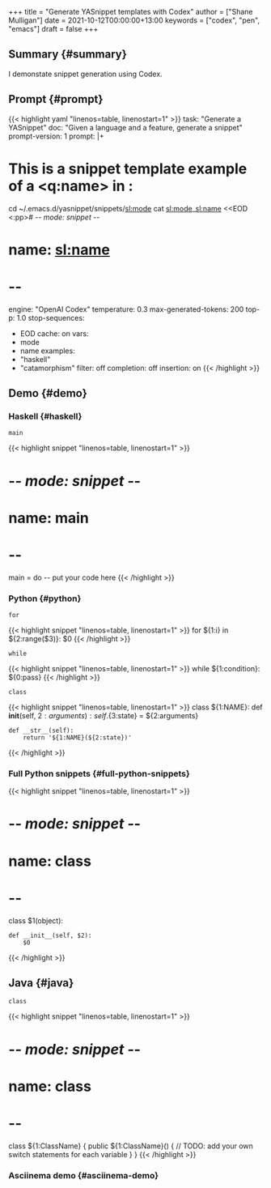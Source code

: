 +++
title = "Generate YASnippet templates with Codex"
author = ["Shane Mulligan"]
date = 2021-10-12T00:00:00+13:00
keywords = ["codex", "pen", "emacs"]
draft = false
+++

## Summary {#summary}

I demonstate snippet generation using Codex.


## Prompt {#prompt}

{{< highlight yaml "linenos=table, linenostart=1" >}}
task: "Generate a YASnippet"
doc: "Given a language and a feature, generate a snippet"
prompt-version: 1
prompt: |+
  # This is a snippet template example of a <q:name> in <mode>:
  cd ~/.emacs.d/yasnippet/snippets/<sl:mode>
  cat <sl:mode>_<sl:name> <<EOD
  <:pp># -*- mode: snippet -*-
  # name: <sl:name>
  # --
engine: "OpenAI Codex"
temperature: 0.3
max-generated-tokens: 200
top-p: 1.0
stop-sequences:
- EOD
cache: on
vars:
- mode
- name
examples:
- "haskell"
- "catamorphism"
filter: off
completion: off
insertion: on
{{< /highlight >}}


## Demo {#demo}


### Haskell {#haskell}

`main`

{{< highlight snippet "linenos=table, linenostart=1" >}}
# -*- mode: snippet -*-
# name: main
# --
main = do
    -- put your code here
{{< /highlight >}}


### Python {#python}

`for`

{{< highlight snippet "linenos=table, linenostart=1" >}}
for ${1:i} in ${2:range($3)}:
    $0
{{< /highlight >}}

`while`

{{< highlight snippet "linenos=table, linenostart=1" >}}
while ${1:condition}:
    ${0:pass}
{{< /highlight >}}

`class`

{{< highlight snippet "linenos=table, linenostart=1" >}}
class ${1:NAME}:
    def __init__(self, ${2:arguments}):
        self.${3:state} = ${2:arguments}

    def __str__(self):
        return '${1:NAME}(${2:state})'
{{< /highlight >}}


### Full Python snippets {#full-python-snippets}

{{< highlight snippet "linenos=table, linenostart=1" >}}
# -*- mode: snippet -*-
# name: class
# --
class $1(object):

    def __init__(self, $2):
        $0
{{< /highlight >}}


## Java {#java}

`class`

{{< highlight snippet "linenos=table, linenostart=1" >}}
# -*- mode: snippet -*-
# name: class
# --
class ${1:ClassName} {
  public ${1:ClassName}() {
    // TODO: add your own switch statements for each variable
  }
}
{{< /highlight >}}


### Asciinema demo {#asciinema-demo}

<!-- Play on asciinema.com -->
<!-- <a title="asciinema recording" href="https://asciinema.org/a/xui3Di5pyJzx43TMU5e52utqO" target="_blank"><img alt="asciinema recording" src="https://asciinema.org/a/xui3Di5pyJzx43TMU5e52utqO.svg" /></a> -->
<!-- Play on the blog -->
<script src="https://asciinema.org/a/xui3Di5pyJzx43TMU5e52utqO.js" id="asciicast-xui3Di5pyJzx43TMU5e52utqO" async></script>